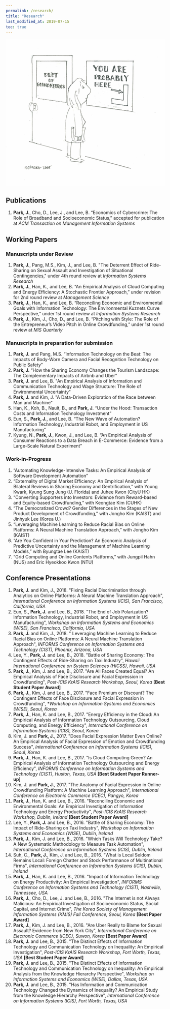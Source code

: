 ```yaml
---
permalink: /research/
title: "Research"
last_modified_at: 2019-07-15
toc: true
---
```

![](/assets/images/you_are_here.jpg)

## Publications
1. **Park, J.**, Cho, D., Lee, J., and Lee, B. “Economics of Cybercrime: The Role of Broadband and Socioeconomic Status,” accepted for publication at *ACM Transaction on Management Information Systems*

## Working Papers
### Manuscripts under Review
1. **Park, J.**, Pang, M.S., Kim, J., and Lee, B. "The Deterrent Effect of Ride-Sharing on Sexual Assault and Investigation of Situational Contingencies," under 4th round review at *Information Systems Research*
2. **Park, J.**, Han, K., and Lee, B. “An Empirical Analysis of Cloud Computing and Energy Efficiency: A Stochastic Frontier Approach,” under revision for 2nd round review at *Management Science*
3. **Park, J.**, Han, K., and Lee, B. “Reconciling Economic and Environmental Goals with Information Technology: The Environmental Kuznets Curve Perspective,” under 1st round review at *Information Systems Research*
4. **Park, J.**, Kim, J., Cho, D., and Lee, B. “Pitching with Style: The Role of the Entrepreneur’s Video Pitch in Online Crowdfunding,” under 1st round review at *MIS Quarterly*


### Manuscripts in preparation for submission
1. **Park, J.** and Pang, M.S. “Information Technology on the Beat: The Impacts of Body-Worn Camera and Facial Recognition Technology on Public Safety”
2. **Park, J.** “How the Sharing Economy Changes the Tourism Landscape: The Complementary Impacts of Airbnb and Uber”
3. **Park, J.** and Lee, B. "An Empirical Analysis of Information and Communication Technology and Wage Structure: The Role of Environmental Uncertainty"
4. **Park, J.** and Kim, J. "A Data-Driven Exploration of the Race between Man and Machine"
5. Han, K., Koh, B., Nault, B., and **Park, J.** “Under the Hood: Transaction Costs and Information Technology Investment”
6. Eun, S., **Park, J.**, and Lee, B. “The New Wave of Automation? Information Technology, Industrial Robot, and Employment in US Manufacturing”
7. Kyung, N., **Park, J.**, Kwon, J., and Lee, B. “An Empirical Analysis of Consumer Reactions to a Data Breach in E-Commerce: Evidence from a Large-Scale Natural Experiment”


### Work-in-Progress
1. “Automating Knowledge-Intensive Tasks: An Empirical Analysis of Software Development Automation”
2. “Externality of Digital Market Efficiency: An Empirical Analysis of Bilateral Reviews in Sharing Economy and Gentrification,” with Young Kwark, Kyung Sung Jung (U. Florida) and Juhee Kwon (CityU HK)
3. “Converting Supporters into Investors: Evidence from Reward-based and Equity-based Crowdfunding,” with Keongtae Kim (CUHK)
4. “The Democratized Crowd? Gender Differences in the Stages of New Product Development of Crowdfunding,” with Jongho Kim (KAIST) and Jinhyuk Lee (Korea U.)
5. “Leveraging Machine Learning to Reduce Racial Bias on Online Platforms: A Neural Machine Translation Approach,” with Jongho Kim (KAIST)
6. “Are You Confident in Your Prediction? An Economic Analysis of Predictive Uncertainty and the Management of Machine Learning Models,” with Byungtae Lee (KAIST)
7. “Grid Computing and Online Contents Platforms,” with Jungpil Hahn (NUS) and Eric Hyeokkoo Kwon (NTU) 



## Conference Presentations
1. **Park, J.** and Kim, J., 2018. "Fixing Racial Discrimination through Analytics on Online Platforms: A Neural Machine Translation Approach", *International Conference on Information Systems (ICIS), San Francisco, California, USA*
2.	Eun, S., **Park, J.** and Lee, B., 2018. "The End of Job Polarization? Information Technology, Industrial Robot, and Employment in US Manufacturing", *Workshop on Information Systems and Economics (WISE), San Francisco, California, USA*
3. **Park, J.** and Kim, J., 2018. " Leveraging Machine Learning to Reduce Racial Bias on Online Platforms: A Neural Machine Translation Approach", *INFORMS Conference on Information Systems and Technology (CIST), Phoenix, Arizona, USA*
4. Lee, Y., **Park, J.** and Lee, B., 2018. "Battle of Sharing Economy: The Contingent Effects of Ride-Sharing on Taxi Industry", *Hawaii International Conference on System Sciences (HICSS), Hawaii, USA*
5. **Park, J.**, Kim, J. and Lee, B., 2017. "Are All Faces Created Equal? An Empirical Analysis of Face Disclosure and Facial Expression in Crowdfunding", *Post-ICIS KrAIS Research Workshop, Seoul, Korea* **[Best Student Paper Award]**
6. **Park, J.**, Kim, J. and Lee, B., 2017. "Face Premium or Discount? The Contingent Effects of Face Disclosure and Facial Expression in Crowdfunding", **Workshop on Information Systems and Economics (WISE), Seoul, Korea*
7. **Park, J.**, Han, K. and Lee, B., 2017. "Energy Efficiency in the Cloud: An Empirical Analysis of Information Technology Outsourcing, Cloud Computing, and Energy Efficiency", *International Conference on Information Systems (ICIS), Seoul, Korea*
8. Kim, J. and **Park, J.**, 2017. "Does Facial Expression Matter Even Online? An Empirical Analysis of Facial Expression of Emotion and Crowdfunding Success", *International Conference on Information Systems (ICIS), Seoul, Korea*
9. **Park, J.**, Han, K. and Lee, B., 2017. "Is Cloud Computing Green? An Empirical Analysis of Information Technology Outsourcing and Energy Efficiency", *INFORMS Conference on Information Systems and Technology (CIST)*, *Huston, Texas, USA* **[Best Student Paper Runner-up]**
10. Kim, J. and **Park, J.**, 2017. "The Anatomy of Facial Expression in Online Crowdfunding Platform: A Machine Learning Approach", *International Conference on Electronic Commerce (ICEC), Pangyo, Korea*
11. **Park, J.**, Han, K. and Lee, B., 2016. "Reconciling Economic and Environmental Goals: An Empirical Investigation of Information Technology and Energy Productivity", *Post-ICIS KrAIS Research Workshop, Dublin, Ireland* **[Best Student Paper Award]**
12. Lee, Y., **Park, J.** and Lee, B., 2016. "Battle of Sharing Economy: The Impact of Ride-Sharing on Taxi Industry", *Workshop on Information Systems and Economics (WISE), Dublin, Ireland*
13. **Park, J.**, Kim, J. and Lee, B., 2016. "Which Tasks Will Technology Take? A New Systematic Methodology to Measure Task Automation", *International Conference on Information Systems (ICIS), Dublin, Ireland*
14. Suh, C., **Park, J.**, Kim, J. and Lee, B., 2016. "What is Local Seldom Remains Local: Foreign Chatter and Stock Performance of Multinational Firms", *International Conference on Information Systems (ICIS), Dublin, Ireland*
15. **Park, J.**, Han, K. and Lee, B., 2016. "Impact of Information Technology on Energy Productivity: An Empirical Investigation", *INFORMS Conference on Information Systems and Technology (CIST), Nashville, Tennessee, USA*
16. **Park, J.**, Cho, D., Lee, J. and Lee, B., 2016. "The Internet is not Always Malicious: An Empirical Investigation of Socioeconomic Status, Social Capital, and Internet Crime", *The Korea Society of Management Information Systems (KMIS) Fall Conference, Seoul, Korea* **[Best Paper Award]**
17. **Park, J.**, Kim, J. and Lee, B., 2016. "Are Uber Really to Blame for Sexual Assault? Evidence from New York City", *International Conference on Electronic Commerce (ICEC), Suwon, Korea* **[Best Paper Award]**
18. **Park, J.** and Lee, B., 2015. "The Distinct Effects of Information Technology and Communication Technology on Inequality: An Empirical Investigation", *Post-ICIS KrAIS Research Workshop, Fort Worth, Texas, USA* **[Best Student Paper Award]**
19. **Park, J.** and Lee, B., 2015. "The Distinct Effects of Information Technology and Communication Technology on Inequality: An Empirical Analysis from the Knowledge Hierarchy Perspective", *Workshop on Information Systems and Economics (WISE), Dallas, Texas, USA*
20. **Park, J.** and Lee, B., 2015. "Has Information and Communication Technology Changed the Dynamics of Inequality? An Empirical Study from the Knowledge Hierarchy Perspective", *International Conference on Information Systems (ICIS), Fort Worth, Texas, USA*
